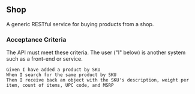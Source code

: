 ## Shop
A generic RESTful service for buying products from a shop.

### Acceptance Criteria
The API must meet these criteria.  The user ("I" below) is another system such as a front-end or service.

```gherkin
Given I have added a product by SKU
When I search for the same product by SKU
Then I receive back an object with the SKU's description, weight per item, count of items, UPC code, and MSRP
```
